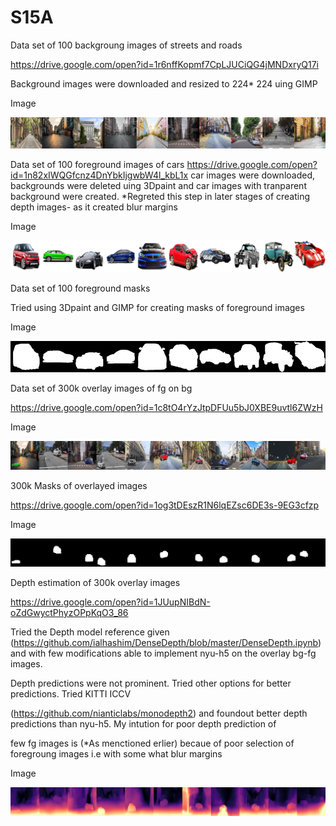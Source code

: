 # S15A

Data set of 100 backgroung images of streets and roads

https://drive.google.com/open?id=1r6nffKopmf7CpLJUCiQG4jMNDxryQ17i

Background images were downloaded and resized to 224* 224 uing GIMP 

Image

![Image](https://github.com/meenuraji/S15A/blob/master/bgimg.png)

Data set of 100 foreground images of cars
https://drive.google.com/open?id=1n82xIWQGfcnz4DnYbkIjgwbW4l_kbL1x
car images were downloaded, backgrounds were deleted uing 3Dpaint and car images with tranparent background were created. *Regreted this step in later stages of creating depth images- as it created blur margins

Image

![Image](https://github.com/meenuraji/S15A/blob/master/fgimg.png)

Data set of 100 foreground masks

Tried using 3Dpaint and GIMP for creating masks of foreground images 

Image

![Image](https://github.com/meenuraji/S15A/blob/master/mask.png)

Data set of 300k overlay images of fg on bg

https://drive.google.com/open?id=1c8tO4rYzJtpDFUu5bJ0XBE9uvtl6ZWzH

Image

![Image](https://github.com/meenuraji/S15A/blob/master/overlay.png)

300k Masks of overlayed images

https://drive.google.com/open?id=1og3tDEszR1N6lqEZsc6DE3s-9EG3cfzp

Image

![Image](https://github.com/meenuraji/S15A/blob/master/overlaymask.png)

Depth estimation of 300k overlay images

https://drive.google.com/open?id=1JUupNIBdN-oZdGwyctPhyzOPpKqO3_86

Tried the Depth model reference given (https://github.com/ialhashim/DenseDepth/blob/master/DenseDepth.ipynb) and with few modifications able to implement nyu-h5 on the overlay bg-fg images.

Depth predictions were not prominent. Tried other options for better predictions. Tried KITTI ICCV 

(https://github.com/nianticlabs/monodepth2) and foundout better depth predictions than nyu-h5. My intution for poor depth prediction of 

few fg images is (*As menctioned erlier) becaue of poor selection of foregroung images i.e with some what blur margins

Image

![Image](https://github.com/meenuraji/S15A/blob/master/depth.png)
